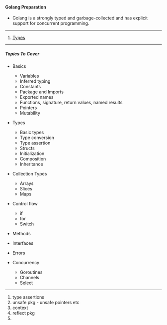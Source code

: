 #### Golang Preparation


- Golang is a strongly typed and garbage-collected and has explicit support for concurrent programming.

---

1. [Types](4.Types/README.md)














---
##### Topics To Cover

- Basics
  - Variables
  - Inferred typing
  - Constants
  - Package and Imports
  - Exported names
  - Functions, signature, return values, named results
  - Pointers
  - Mutability

- Types
  - Basic types
  - Type conversion
  - Type assertion 
  - Structs
  - Initialization
  - Composition
  - Inheritance
 
- Collection Types
  - Arrays
  - Slices
  - Maps

- Control flow
  - if 
  - for
  - Switch

- Methods

- Interfaces

- Errors

- Concurrency
  - Goroutines
  - Channels
  - Select
  
 
 
---
1. type assertions
2. unsafe pkg - unsafe pointers  etc
3. context
4. reflect pkg
5. 
